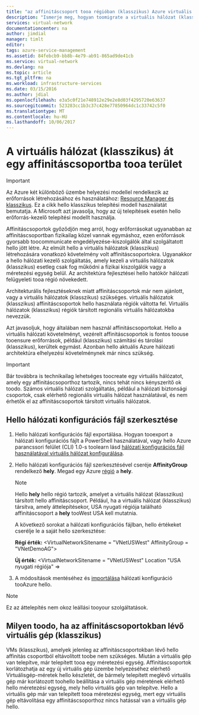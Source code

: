 ```yaml
---
title: "az affinitáscsoport tooa régióban (klasszikus) Azure virtuális hálózat aaaMigrate |} Microsoft Docs"
description: "Ismerje meg, hogyan toomigrate a virtuális hálózat (klasszikus) kapcsolatot csoportosítani tooa régióban."
services: virtual-network
documentationcenter: na
author: jimdial
manager: timlt
editor: 
tags: azure-service-management
ms.assetid: 84febcb9-bb8b-4e79-ab91-865ad9de41cb
ms.service: virtual-network
ms.devlang: na
ms.topic: article
ms.tgt_pltfrm: na
ms.workload: infrastructure-services
ms.date: 03/15/2016
ms.author: jdial
ms.openlocfilehash: e3a5c0f21e748912e29e2e8d03f4295720e63637
ms.sourcegitcommit: 523283cc1b3c37c428e77850964dc1c33742c5f0
ms.translationtype: MT
ms.contentlocale: hu-HU
ms.lasthandoff: 10/06/2017
---
```

# <a name="migrate-a-virtual-network-classic-from-an-affinity-group-tooa-region"></a>A virtuális hálózat (klasszikus) át egy affinitáscsoportba tooa terület

> [!IMPORTANT]
> Az Azure két különböző üzembe helyezési modellel rendelkezik az erőforrások létrehozásához és használatához: [Resource Manager és klasszikus](../resource-manager-deployment-model.md?toc=%2fazure%2fvirtual-network%2ftoc.json). Ez a cikk hello klasszikus telepítési modell használatát bemutatja. A Microsoft azt javasolja, hogy az új telepítések esetén hello erőforrás-kezelő telepítési modellt használja.

Affinitáscsoportok győződjön meg arról, hogy erőforrásokat ugyanabban az affinitáscsoportban fizikailag közel vannak egymáshoz, ezen erőforrások gyorsabb toocommunicate engedélyezése-kiszolgálók által szolgáltatott hello jött létre. Az elmúlt hello a virtuális hálózatok (klasszikus) létrehozására vonatkozó követelmény volt affinitáscsoportokra. Ugyanakkor a hello hálózati kezelő szolgáltatás, amely kezeli a virtuális hálózatok (klasszikus) esetleg csak fog működni a fizikai kiszolgálók vagy a méretezési egység belül. Az architektúra fejlesztései hello hatókör hálózati felügyeleti tooa régió növekedett.

Architekturális fejlesztéseknek miatt affinitáscsoportok már nem ajánlott, vagy a virtuális hálózatok (klasszikus) szükséges. virtuális hálózatok (klasszikus) affinitáscsoportok hello használata régiók váltotta fel. Virtuális hálózatok (klasszikus) régiók társított regionális virtuális hálózatokba nevezzük.

Azt javasoljuk, hogy általában nem használ affinitáscsoportokat. Hello a virtuális hálózati követelményt, vezérelt affinitáscsoportok is fontos toouse tooensure erőforrások, például (klasszikus) számítási és tárolási (klasszikus), kerültek egymást. Azonban hello aktuális Azure hálózati architektúra elhelyezési követelménynek már nincs szükség.

> [!IMPORTANT]
> Bár továbbra is technikailag lehetséges toocreate egy virtuális hálózatot, amely egy affinitáscsoporthoz tartozik, nincs tehát nincs kényszerítő ok toodo. Számos virtuális hálózati szolgáltatás, például a hálózati biztonsági csoportok, csak elérhető regionális virtuális hálózat használatával, és nem érhetők el az affinitáscsoportok társított virtuális hálózatok.
> 
> 

## <a name="edit-hello-network-configuration-file"></a>Hello hálózati konfigurációs fájl szerkesztése

1. Hello hálózati konfigurációs fájl exportálása. Hogyan tooexport a hálózati konfigurációs fájlt a PowerShell használatával, vagy hello Azure parancssori felület (CLI) 1.0-s toolearn lásd [hálózati konfigurációs fájl használatával virtuális hálózat konfigurálása](virtual-networks-using-network-configuration-file.md#export).
2. Hello hálózati konfigurációs fájl szerkesztésével cseréje **AffinityGroup** rendelkező **hely**. Megad egy Azure [régió](https://azure.microsoft.com/regions) a **hely**.
   
   > [!NOTE]
   > Hello **hely** hello régió tartozik, amelyet a virtuális hálózat (klasszikus) társított hello affinitáscsoport. Például, ha a virtuális hálózat (klasszikus) társítva, amely áttelepítésekor, USA nyugati régiója található affinitáscsoport a **hely** tooWest USA kell mutatnia. 
   > 
   > 
   
    A következő sorokat a hálózati konfigurációs fájlban, hello értékeket cserélje le a saját hello szerkesztése: 
   
    **Régi érték:** \<VirtualNetworkSitename = "VNetUSWest" AffinityGroup = "VNetDemoAG"\> 
   
    **Új érték:** \<VirtualNetworkSitename = "VNetUSWest" Location "USA nyugati régiója" =\>
3. A módosítások mentéséhez és [importálása](virtual-networks-using-network-configuration-file.md#import) hálózati konfiguráció tooAzure hello.

> [!NOTE]
> Ez az áttelepítés nem okoz leállási tooyour szolgáltatások.
> 
> 

## <a name="what-toodo-if-you-have-a-vm-classic-in-an-affinity-group"></a>Milyen toodo, ha az affinitáscsoportokban lévő virtuális gép (klasszikus)
VMs (klasszikus), amelyek jelenleg az affinitáscsoportokban lévő hello affinitás csoportból eltávolított toobe nem szükséges. Miután a virtuális gép van telepítve, már telepített tooa egy méretezési egység. Affinitáscsoportok korlátozhatja az egy új virtuális gép üzembe helyezéséhez elérhető Virtuálisgép-méretek hello készletét, de bármely telepített meglévő virtuális gép már korlátozott toohello beállítása a virtuális gép méretének elérhető hello méretezési egység, mely hello virtuális gép van telepítve. Hello a virtuális gép már van telepített tooa méretezési egység, mert egy virtuális gép eltávolítása egy affinitáscsoporthoz nincs hatással van a virtuális gép hello.
